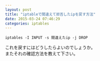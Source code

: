```yaml
---
layout: post
title: "iptableで間違えて拒否したipを戻す方法"
date: 2015-03-24 07:46:29
categories: iptables
---
```

<p><code>iptables -I INPUT -s 間違えたip -j DROP</code></p>

<p>これを戻すにはどうしたらよいのでしょうか。<br>
またそれの確認方法を教えて下さい。</p>
